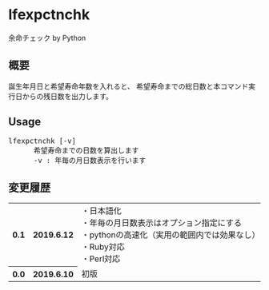 # lfexpctnchk

余命チェック by Python

## 概要
誕生年月日と希望寿命年数を入れると、
希望寿命までの総日数と本コマンド実行日からの残日数を出力します。

## Usage
<pre>
lfexpctnchk [-v]
      希望寿命までの日数を算出します
      -v : 年毎の月日数表示を行います
</pre>

## 変更履歴
<table>
	<tr><th>0.1</th><th>2019.6.12</th><td>
		<div>・日本語化</div>
		<div>・年毎の月日数表示はオプション指定にする</div>
		<div>・pythonの高速化（実用の範囲内では効果なし）</div>
		<div>・Ruby対応</div>
		<div>・Perl対応</div>
	</td>
	<tr><th>0.0</th><th>2019.6.10</th><td>
		<div>初版</div>
	</td>
</table>
